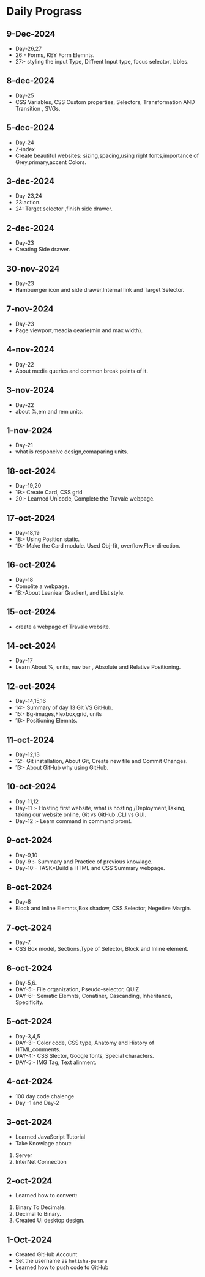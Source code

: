 # Daily Prograss

## 9-Dec-2024
- Day-26,27
- 26:- Forms, KEY Form Elemnts.
- 27:- styling the input Type, Diffrent Input type, focus selector, lables.
 
## 8-dec-2024
- Day-25
- CSS Variables, CSS Custom properties, Selectors,  Transformation AND Transition , SVGs.

## 5-dec-2024
- Day-24
- Z-index
- Create beautiful websites: sizing,spacing,using 
right fonts,importance of Grey,primary,accent Colors.

## 3-dec-2024
- Day-23,24
- 23:action.
- 24: Target selector ,finish side drawer.

## 2-dec-2024
- Day-23
- Creating Side drawer.

## 30-nov-2024
- Day-23
- Hambuerger icon and side drawer,Internal link and
  Target Selector.

## 7-nov-2024
- Day-23
- Page viewport,meadia qearie(min and max width).

## 4-nov-2024
- Day-22
- About media queries and common break points of it.
 
## 3-nov-2024
- Day-22
- about %,em and rem units. 

## 1-nov-2024
- Day-21
- what is responcive design,comaparing units.

## 18-oct-2024
- Day-19,20
- 19:- Create Card, CSS grid 
- 20:- Learned Unicode, Complete the Travale webpage.

## 17-oct-2024
- Day-18,19
- 18:- Using Position static.
- 19:- Make the Card module. Used Obj-fit, overflow,Flex-direction.

## 16-oct-2024
- Day-18
- Complite a webpage.
- 18:-About Leaniear Gradient, and List style. 

## 15-oct-2024
- create a  webpage of Travale website. 

## 14-oct-2024
- Day-17
- Learn About %, units, nav bar , Absolute and Relative Positioning.

## 12-oct-2024
- Day-14,15,16
- 14:- Summary of day 13 Git VS GitHub.
- 15:- Bg-images,Flexbox,grid, units
- 16:- Positioning Elemnts.

## 11-oct-2024
- Day-12,13
- 12:- Git installation, About Git, Create new file and Commit Changes.
- 13:- About GitHub why using GitHub.
## 10-oct-2024
- Day-11,12
- Day-11 :- Hosting first website, what is hosting /Deployment,Taking, taking our website online, Git vs GitHub ,CLI vs GUI.
- Day-12 :- Learn command in command promt.

## 9-oct-2024
- Day-9,10
- Day-9 :- Summary and Practice of previous knowlage.
- Day-10:- TASK=Build a HTML and CSS Summary webpage. 


## 8-oct-2024
- Day-8
- Block and Inline Elemnts,Box shadow, CSS Selector, Negetive Margin.

## 7-oct-2024
- Day-7.
- CSS Box model, Sections,Type of Selector, Block and Inline element.

 ## 6-oct-2024
 - Day-5,6.
 - DAY-5:- File organization, Pseudo-selector, QUIZ.
-  DAY-6:- Sematic Elemnts, Conatiner, Cascanding, Inheritance, Specificity. 

## 5-oct-2024
- Day-3,4,5
- DAY-3:- Color code, CSS type, Anatomy and History of HTML,comments.
- DAY-4:- CSS Slector, Google fonts, Special characters.
- DAY-5:- IMG Tag, Text alinment.
## 4-oct-2024
- 100 day code chalenge
- Day -1  and  Day-2 

## 3-oct-2024
- Learned JavaScript Tutorial
- Take Knowlage about:
1. Server
2. InterNet Connection

## 2-oct-2024
- Learned how to convert:
1. Binary To Decimale.
2. Decimal to Binary. 
3. Created UI desktop design.

## 1-Oct-2024

- Created GitHub Account
- Set the username as `hetisha-panara`
- Learned how to push code to GitHub